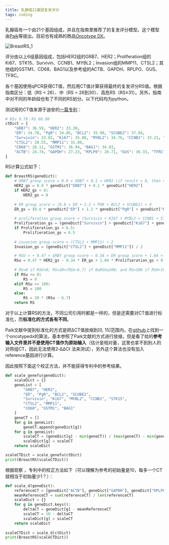 ```yaml
---
title: 乳腺癌21基因复发评分
tags: coding
---
```


乳腺癌有一个由21个基因组成，并且在指南里推荐了的复发评分模型。这个模型由[Paik](https://www.nejm.org/doi/full/10.1056/nejmoa041588)等提出。目前也有成熟的商品[Oncotype DX](https://www.mskcc.org/cancer-care/patient-education/oncotype-dx)。

![BreastRS_1](https://raw.githubusercontent.com/pzweuj/pzweuj.github.io/master/downloads/images/Breast21RS.png)

评分由以上6组基因组成，包括HER2组的GRB7、HER2；Proliferation组的Ki67、STK15、Survivin、CCNB1、MYBL2；Invasion组的MMP11、CTSL2；其他组的GSTM1、CD68、BAG1以及参考组的ACTB、GAPDH、RPLPO、GUS、TFRC。

各个基因使用qPCR获得CT值，然后用CT值计算获得最终的复发评分RS值。根据指南区分：低（RS < 26）、中（RS = 26到30）、高危RS（RS≥31）。另外，指南中对不同的年龄段也有了不同的RS划分。以下代码均为python。

测试用的CT值来源于迪安的[一篇专利](https://patents.google.com/patent/CN107058523A/zh)：
```python
# RSu 9.70；RS 60.00
ctDict = {
    "GRB7": 36.59, "HER2": 33.30,
    "ER": 34.78, "PgR": 34.86, "BCL2": 35.90, "SCUBE2": 37.84,
    "Survivin": 33.82, "Ki67": 35.00, "MYBL2": 34.76, "CCNB1": 33.21, "STK15": 35.42,
    "CTSL2": 38.55, "MMP11": 31.80,
    "CD68": 28.11, "GSTM1": 36.94, "BAG1": 34.83,
    "ACTB": 24.74, "GAPDH": 27.23, "RPLP0": 28.71, "GUS": 36.33, "TFRC": 31.21
}
```


RS计算公式如下：

```python
def BreastRS(geneDict):
    # GRB7 group score = 0.9 × GRB7 + 0.1 × HER2 (if result < 8, then score is 8)
    HER2_gs = 0.9 * geneDict["GRB7"] + 0.1 * geneDict["HER2"]
    if HER2_gs < 8:
        HER2_gs = 8
    
    # ER group score = (0.8 × ER + 1.2 × PGR + BCL2 + SCUBE2) ÷ 4
    ER_gs = (0.8 * geneDict["ER"] + 1.2 * geneDict["PgR"] + geneDict["BCL2"] + geneDict["SCUBE2"]) / 4
    
    # proliferation group score = (Survivin + KI67 + MYBL2 + CCNB1 + STK15) ÷ 5 (if result < 6.5, then score is 6.5)
    Prolifieration_gs = (geneDict["Survivin"] + geneDict["Ki67"] + geneDict["MYBL2"] + geneDict["CCNB1"] + geneDict["STK15"]) / 5
    if Prolifieration_gs < 6.5:
        Prolifieration_gs = 6.5
    
    # invasion group score = (CTSL2 + MMP11) ÷ 2
    Invasion_gs = (geneDict["CTSL2"] + geneDict["MMP11"]) / 2

    # RSU = + 0.47 × GRB7 group score – 0.34 × ER group score + 1.04 × proliferation group score + 0.10 × invasion group score + 0.05 × CD68 – 0.08 × GSTM1 – 0.07 × BAG1
    RSu = 0.47 * HER2_gs - 0.34 * ER_gs + 1.04 * Prolifieration_gs + 0.1 * Invasion_gs + 0.05 * geneDict["CD68"] - 0.08 * geneDict["GSTM1"] - 0.07 * geneDict["BAG1"]
    
    # RS=0 if RSU<0; RS=20×(RSU–6.7) if 0≤RSU≤100; and RS=100 if RSU>100
    if RSu <= 0:
        RS = 0
    elif RSu >= 100:
        RS = 100
    else:
        RS = 20 * (RSu - 6.7)
    return RS
```

对于以上计算RS的方法，不同公司引用时都是一样的，但是还需要对CT值进行标准化，而**标准化的方式各有不同**。

Paik文献中提到标准化的方式是把ΔCT值放缩到\[0, 15\]范围内，在[github](https://github.com/bhklab/genefu/blob/master/R/oncotypedx.R)上找到一个oncotypedx的算法，基本参照了Paik文献的方式进行放缩，但是看了给的**参考输入文件里并不是使用CT值作为原始输入**（估计是相对量，这里也拿不到别人的对照组CT，因此无法使用2‐ΔΔCt 法来测试），另外这个算法也没有加入reference基因进行计算。

因此按照下面这个校正方法，并不能获得专利中的参考结果。

```python
def scale_genefu(geneDict):
    scaleDict = {}
    geneList = [
        "GRB7", "HER2",
        "ER", "PgR", "BCL2", "SCUBE2",
        "Survivin", "Ki67", "MYBL2", "CCNB1", "STK15",
        "CTSL2", "MMP11",
        "CD68", "GSTM1", "BAG1"
    ]
    geneCT = []
    for g in geneList:
        geneCT.append(geneDict[g])
    for g in geneList:
        scaleCT = (geneDict[g] - min(geneCT)) / (max(geneCT) - min(geneCT)) * 15
        scaleDict[g] = scaleCT
    return scaleDict

scaleCTDict = scale_genefu(ctDict)
print(BreastRS(scaleCTDict))
```

根据观察 ，专利中的校正方法如下（可以理解为参考的初始量是10，每多一个CT就相当于初始量少1？）：
```python
def scale_d(geneDict):
    referenceCT = [geneDict["ACTB"], geneDict["GAPDH"], geneDict["RPLP0"], geneDict["GUS"], geneDict["TFRC"]]
    meanReferenceCT = sum(referenceCT) / len(referenceCT)
    scaleDict = {}
    for g in geneDict.keys():
        deltaCT = geneDict[g] - meanReferenceCT
        scaleCT = 10 - deltaCT
        scaleDict[g] = scaleCT
    return scaleDict
    
scaleCTDict = scale_d(ctDict)
print(BreastRS(scaleCTDict))
```

